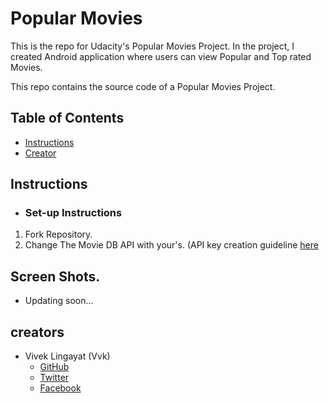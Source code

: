 # Popular Movies
This is the repo for Udacity's Popular Movies Project. In the project, I created Android application where users can view Popular and Top rated Movies.

This repo contains the source code of a Popular Movies Project.

## Table of Contents

* [Instructions](#instructions)
* [Creator](#creators)

## Instructions

* ### Set-up Instructions
 1. Fork Repository.
 2. Change The Movie DB API with your's. (API key creation guideline [here](https://developers.themoviedb.org/3/getting-started/introduction)

## Screen Shots.

 * Updating soon...
 
## creators

* Vivek Lingayat (Vvk)
    - [GitHub](https://github.com/vvkvivekl)
    - [Twitter](https://twitter.com/vvksl)
    - [Facebook](https://fb.com/vvksl)
